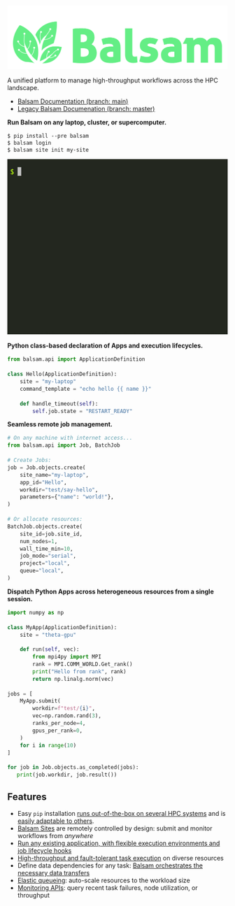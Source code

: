 

<img src="./img/balsam-all-green-nobg.png" width=600/>

A unified platform to manage high-throughput workflows across the HPC landscape.

*  [Balsam Documentation (branch: main)](https://balsam.readthedocs.io/en/latest/)
*  [Legacy Balsam Documenation (branch: master)](https://balsam.readthedocs.io/en/master)

**Run Balsam on any laptop, cluster, or supercomputer.**

```console
$ pip install --pre balsam
$ balsam login
$ balsam site init my-site
```

![site-init](./img/balsam-init.gif)

**Python class-based declaration of Apps and execution lifecycles.**

```python
from balsam.api import ApplicationDefinition

class Hello(ApplicationDefinition):
    site = "my-laptop"
    command_template = "echo hello {{ name }}"

    def handle_timeout(self):
        self.job.state = "RESTART_READY"
```

**Seamless remote job management.**

```python
# On any machine with internet access...
from balsam.api import Job, BatchJob

# Create Jobs:
job = Job.objects.create(
    site_name="my-laptop",
    app_id="Hello",
    workdir="test/say-hello",
    parameters={"name": "world!"},
)

# Or allocate resources:
BatchJob.objects.create(
    site_id=job.site_id,
    num_nodes=1,
    wall_time_min=10,
    job_mode="serial",
    project="local",
    queue="local",
)
```

**Dispatch Python Apps across heterogeneous resources from a single session.**

```python
import numpy as np

class MyApp(ApplicationDefinition):
    site = "theta-gpu"

    def run(self, vec):
        from mpi4py import MPI
        rank = MPI.COMM_WORLD.Get_rank()
        print("Hello from rank", rank)
        return np.linalg.norm(vec)

jobs = [
    MyApp.submit(
        workdir=f"test/{i}", 
        vec=np.random.rand(3), 
        ranks_per_node=4,
        gpus_per_rank=0,
    )
    for i in range(10)
]

for job in Job.objects.as_completed(jobs):
   print(job.workdir, job.result())
```



## Features

* Easy `pip` installation [runs out-of-the-box on several HPC systems](user-guide/installation.md) and is [easily adaptable to others](./development/porting.md).
* [Balsam Sites](./user-guide/site-config.md) are remotely  controlled by design: submit and monitor workflows from *anywhere*
* [Run any existing application, with flexible execution environments and job lifecycle hooks](./user-guide/appdef.md)
* [High-throughput and fault-tolerant task execution](./user-guide/batchjob.md) on diverse resources
* Define data dependencies for any task: [Balsam orchestrates the necessary data transfers](./user-guide/transfer.md)
* [Elastic queueing](./user-guide/elastic.md): auto-scale resources to the workload size
* [Monitoring APIs](./user-guide/monitoring.md): query recent task failures, node utilization, or throughput


